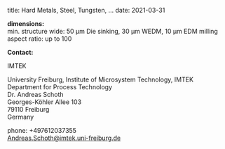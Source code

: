 title: Hard Metals, Steel, Tungsten, ...
date: 2021-03-31

__dimensions:__  	
min. structure wide:	50 µm Die sinking, 30 µm WEDM, 10 µm EDM milling  
aspect ratio:	up to 100
<!--break-->
__Contact:__

IMTEK

University Freiburg, Institute of Microsystem   Technology, IMTEK  
Department for Process Technology  
Dr. Andreas Schoth  
Georges-Köhler Allee 103  
79110 Freiburg  
Germany  

phone: +497612037355  
Andreas.Schoth@imtek.uni-freiburg.de